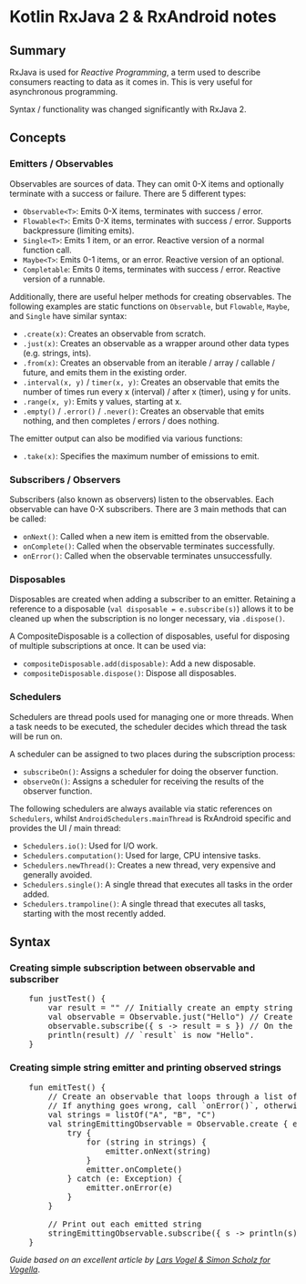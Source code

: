 # Kotlin RxJava 2 & RxAndroid notes

## Summary

RxJava is used for *Reactive Programming*, a term used to describe consumers reacting to data as it comes in. This is very useful for asynchronous programming.

Syntax / functionality was changed significantly with RxJava 2.

## Concepts
### Emitters / Observables
Observables are sources of data. They can omit 0-X items and optionally terminate with a success or failure. There are 5 different types:

* `Observable<T>`: Emits 0-X items, terminates with success / error.
* `Flowable<T>`: Emits 0-X items, terminates with success / error. Supports backpressure (limiting emits).
* `Single<T>`: Emits 1 item, or an error. Reactive version of a normal function call.
* `Maybe<T>`: Emits 0-1 items, or an error. Reactive version of an optional.
* `Completable`: Emits 0 items, terminates with success / error. Reactive version of a runnable.

Additionally, there are useful helper methods for creating observables. The following examples are static functions on `Observable`, but `Flowable`, `Maybe`, and `Single` have similar syntax:

* `.create(x)`: Creates an observable from scratch.
* `.just(x)`: Creates an observable as a wrapper around other data types (e.g. strings, ints).
* `.from(x)`: Creates an observable from an iterable / array / callable / future, and emits them in the existing order.
* `.interval(x, y)` / `timer(x, y)`: Creates an observable that emits the number of times run every x (interval) / after x (timer), using y for units.
* `.range(x, y)`: Emits y values, starting at x.
* `.empty()` / `.error()` / `.never()`: Creates an observable that emits nothing, and then completes / errors / does nothing.

The emitter output can also be modified via various functions:

* `.take(x)`: Specifies the maximum number of emissions to emit.

### Subscribers / Observers
Subscribers (also known as observers) listen to the observables. Each observable can have 0-X subscribers. There are 3 main methods that can be called:

* `onNext()`: Called when a new item is emitted from the observable.
* `onComplete()`: Called when the observable terminates successfully.
* `onError()`: Called when the observable terminates unsuccessfully.

### Disposables
Disposables are created when adding a subscriber to an emitter. Retaining a reference to a disposable (`val disposable = e.subscribe(s)`) allows it to be cleaned up when the subscription is no longer necessary, via `.dispose()`.

A CompositeDisposable is a collection of disposables, useful for disposing of multiple subscriptions at once. It can be used via:

* `compositeDisposable.add(disposable)`: Add a new disposable.
* `compositeDisposable.dispose()`: Dispose all disposables.

### Schedulers
Schedulers are thread pools used for managing one or more threads. When a task needs to be executed, the scheduler decides which thread the task will be run on. 

A scheduler can be assigned to two places during the subscription process:

* `subscribeOn()`: Assigns a scheduler for doing the observer function.
* `observeOn()`: Assigns a scheduler for receiving the results of the observer function.

The following schedulers are always available via static references on `Schedulers`, whilst `AndroidSchedulers.mainThread` is RxAndroid specific and provides the UI / main thread:

* `Schedulers.io()`: Used for I/O work.
* `Schedulers.computation()`: Used for large, CPU intensive tasks.
* `Schedulers.newThread()`: Creates a new thread, very expensive and generally avoided.
* `Schedulers.single()`: A single thread that executes all tasks in the order added.
* `Schedulers.trampoline()`: A single thread that executes all tasks, starting with the most recently added. 

## Syntax
### Creating simple subscription between observable and subscriber
<pre>
    fun justTest() {
        var result = "" // Initially create an empty string
        val observable = Observable.just("Hello") // Create an observable that only emits a single string, immediately.
        observable.subscribe({ s -> result = s }) // On the observable, set a subscriber. Using a lambda, the subscriber's `onNext()` function is set to assign `result` to the emitted string.
        println(result) // `result` is now "Hello".
    }
</pre>

### Creating simple string emitter and printing observed strings
<pre>
    fun emitTest() {
        // Create an observable that loops through a list of strings and emits each (`onNext()`).
        // If anything goes wrong, call `onError()`, otherwise `onComplete()`.
        val strings = listOf("A", "B", "C")
        val stringEmittingObservable = Observable.create<String> { emitter ->
            try {
                for (string in strings) {
                    emitter.onNext(string)
                }
                emitter.onComplete()
            } catch (e: Exception) {
                emitter.onError(e)
            }
        }

        // Print out each emitted string
        stringEmittingObservable.subscribe({ s -> println(s) })
    }
</pre>





*Guide based on an excellent article by [Lars Vogel & Simon Scholz for Vogella](http://www.vogella.com/tutorials/RxJava/article.html)*. 
